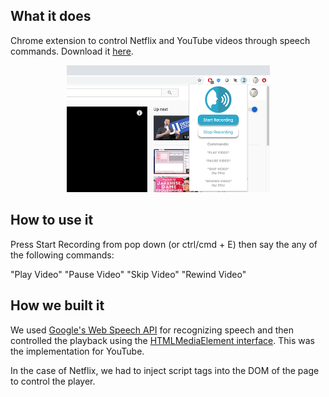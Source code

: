 ## What it does
Chrome extension to control Netflix and YouTube videos through speech commands. Download it [here](https://chrome.google.com/webstore/detail/voice-control-for-video/chlidlijeeodennooemopellplaflomd). 

<p align="middle" float="left">
  <img src="ScreenShot.png" alt="Screenshot_1573543334" width="325" hspace="20"/>



## How to use it

Press Start Recording from pop down (or ctrl/cmd + E) then say the any of the following commands:

"Play Video"
"Pause Video"
"Skip Video"
"Rewind Video"

## How we built it
We used [Google's Web Speech API](https://developer.mozilla.org/en-US/docs/Web/API/Web_Speech_API) for recognizing speech and then controlled the playback using the [HTMLMediaElement interface](https://developer.mozilla.org/en-US/docs/Web/API/HTMLMediaElement). This was the implementation for YouTube. 

In the case of Netflix, we had to inject script tags into the DOM of the page to control the player. 
